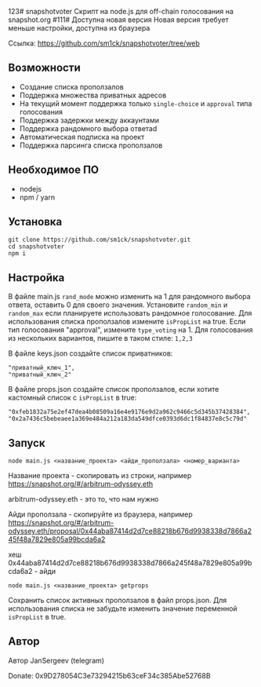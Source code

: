 123# snapshotvoter
Скрипт на node.js для off-chain голосования на snapshot.org
#111# Доступна новая версия
Новая версия требует меньше настройки, доступна из браузера

Ссылка: https://github.com/sm1ck/snapshotvoter/tree/web
## Возможности
- Создание списка проползалов
- Поддержка множества приватных адресов
- На текущий момент поддержка только ```single-choice``` и ```approval``` типа голосования
- Поддержка задержки между аккаунтами
- Поддержка рандомного выбора ответаd
- Автоматическая подписка на проект
- Поддержка парсинга списка проползалов
## Необходимое ПО
- nodejs
- npm / yarn
## Установка
```
git clone https://github.com/sm1ck/snapshotvoter.git
cd snapshotvoter
npm i
```
## Настройка
В файле main.js ```rand_mode``` можно изменить на 1 для рандомного выбора ответа, оставить 0 для своего значения. Установите ```random_min``` и ```random_max``` если планируете использовать рандомное голосование. Для использования списка проползалов измените ```isPropList``` на true.
Если тип голосования "approval", измените ```type_voting``` на 1. Для голосования из нескольких вариантов, пишите в таком стиле: ```1,2,3```

В файле keys.json создайте список приватников:
```
"приватный_ключ_1",
"приватный_ключ_2"
```
В файле props.json создайте список проползалов, если хотите кастомный список с ```isPropList``` в true:
```
"0xfeb1832a75e2ef47dea4b08509a16e4e9176e9d2a962c9466c5d345b37428384",
"0x2a7436c5bebeaee1a369e484a212a183da549dfce0393d6dc1f84837e8c5c79d"
```
## Запуск
```
node main.js <название_проекта> <айди_проползала> <номер_варианта>
```
Название проекта - скопировать из строки, например https://snapshot.org/#/arbitrum-odyssey.eth

arbitrum-odyssey.eth - это то, что нам нужно

Айди проползала - скопируйте из браузера, например https://snapshot.org/#/arbitrum-odyssey.eth/proposal/0x44aba87414d2d7ce88218b676d9938338d7866a245f48a7829e805a99bcda6a2

хеш 0x44aba87414d2d7ce88218b676d9938338d7866a245f48a7829e805a99bcda6a2 - айди
```
node main.js <название_проекта> getprops
```
Сохранить список активных проползалов в файл props.json. Для использования списка не забудьте изменить значение переменной ```isPropList``` в true.
## Автор
Автор JanSergeev (telegram)

Donate: 0x9D278054C3e73294215b63ceF34c385Abe52768B

